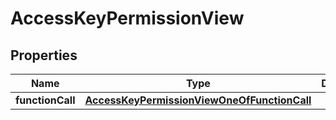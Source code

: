 
# AccessKeyPermissionView

## Properties
| Name | Type | Description | Notes |
| ------------ | ------------- | ------------- | ------------- |
| **functionCall** | [**AccessKeyPermissionViewOneOfFunctionCall**](AccessKeyPermissionViewOneOfFunctionCall.md) |  |  |



